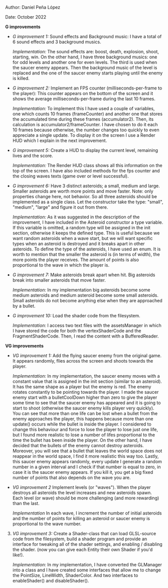 Author: Daniel Peña López

Date: October 2022

**G improvements**
-  *G improvement 1:* Sound effects and Background music: I have a total of 6 sound effects and 3 background musics.
   
   *Implementation:* The sound effects are: boost, death, explosion, shoot, starting, win. On the other hand, I have
   three background musics: one for odd levels and another one for even levels. The third is used
   when the saucer enemy appears. Then the background music of the level is replaced and the one of
   the saucer enemy starts playing until the enemy is killed.
   
-  *G improvement 2:* Implement an FPS counter (milliseconds-per-frame to the player): This counter appears on the
   bottom of the screen and it shows the average milliseconds-per-frame during the last 10 frames.

   *Implementation:* To implement this I have used a couple of variables, one which counts 10 frames (frameCounter) 
   and another one that stores the accumulated time during these frames (accumulator2). Then, its
   calculation is accumulator2/frameCounter. I have chosen to do it each 10 frames because
   otherwise, the number changes too quickly to even appreciate a single update. To display it on the
   screen I use a Render HUD which I explain in the next improvement.
   
-  *G improvement 5:* Create a HUD to display the current level, remaining lives and the score.

   *Implementation:* The Render HUD class shows all this information on the top of the screen. I have also included methods for the fps 
   counter and the closing waves texts (game over or level successful).
   
-  *G improvement 6:* Have 3 distinct asteroids; a small, medium and large. Smaller asteroids are worth more points 
   and move faster. Note: only properties change here, not behavior. So all three asteroids should 
   be implemented as a single class. Let the constructor take the type: "small", "medium", "large" 
   and figure it out from there.

   *Implementation:* As it was suggested in the description of the improvement, I have included in the Asteroid 
   constructor a type variable. If this variable is omitted, a random type will be assigned in
   the init section, otherwise it keeps the defined type. This is useful because we want random
   asteroids when a wave start, but we will want specific types when an asteroid is destroyed and
   it breaks apart in other asteroids.
   To define the type of the asteroids, I have used an enum.
   It is worth to mention that the smaller the asteroid is (in terms of width), the more points the
   player receives. The amount of points is also proportional to the wave in which the player is.

-  *G improvement 7:* Make asteroids break apart when hit. Big asteroids break into smaller asteroids that move faster.

   *Implementation:* In my implementation big asteroids become some medium asteroids and medium asteroid become some
   small asteroids. Small asteroids do not become anything else when they are approached by a bullet.
   
-  *G improvement 10:* Load the shader code from the filesystem.

   *Implementation:* I access two text files with the assetsManager in which
   I have stored the code for both the vertexShaderCode and the FragmentShaderCode. Then, I read the
   content with a BufferedReader.

**VG improvements**
-  *VG improvement 1:* Add the flying saucer enemy from the original game. It appears randomly, flies across the screen
   and shoots towards the player.

   *Implementation:* In my implementation, the saucer enemy moves with a constant value
   that is assigned in the init section (similar to an asteroid). It has the same shape as a player
   but the enemy is red. The enemy rotates constantly to be pointing towards the player. I made the
   saucer enemy start with a bulletCoolDown higher than zero to give the player some time to see that
   the saucer enemy has appeared and it is going to start to shoot (otherwise the saucer enemy kills
   player very quickly).
   You can see that more than one life can be lost when a bullet from the enemy approaches the
   player, this happens because more than one update() occurs while the bullet is inside the player.
   I considered to change this behaviour and force to lose the player to lose just one life, but I 
   found more realistic to lose a number of lifes proportional to the time the bullet has been inside
   the player.
   On the other hand, I have decided that the bullets of the enemy cannot destroy asteroids.
   Moreover, you will see that a bullet that leaves the world space does not reappear in the world
   space, I find it more realistic this way too.
   Lastly, this saucer enemy appears randomly, every update I generate a random number in a given
   interval and I check if that number is equal to zero, in case it is the saucer enemy appears.
   If you kill it, you get a big fixed number of points that also depends on the wave you are.
   
-  *VG improvement 2* Implement levels (or "waves"). When the player destroys all asteroids the level increases 
   and new asteroids spawn. Each level (or wave) should be more challenging (and more rewarding)
   than the last.

   *Implementation* In each wave, I increment the number of initial asteroids and the number of points for killing
   an asteroid or saucer enemy is proportional to the wave number.
   
3. *VG improvement 3:* Create a Shader-class that can load GLSL-source code from the filesystem, build a shader 
   program and provide an interface for tweaking all of the shader settings, and 
   enabling / disabling the shader. (now you can give each Entity their own Shader
   if you'd like!).

   *Implementation:* In my implementation, I have converted the GLManager into a class and I have created some
   interfaces that allow me to change the PointSize, LineWidth, ShaderColor. And two interfaces to
   enableShader() and disableShader().